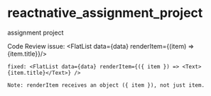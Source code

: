 # reactnative_assignment_project
assignment project

Code Review
    issue: <FlatList data={data} renderItem={(item) => <Text>{item.title}</Text>}/>

    fixed: <FlatList data={data} renderItem={({ item }) => <Text>{item.title}</Text>} />

    Note: renderItem receives an object ({ item }), not just item.
